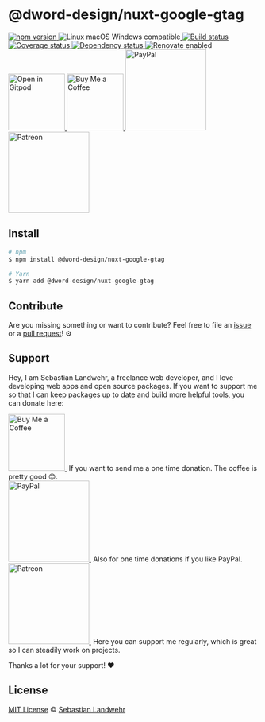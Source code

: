 <!-- TITLE/ -->
# @dword-design/nuxt-google-gtag
<!-- /TITLE -->

<!-- BADGES/ -->
  <p>
    <a href="https://npmjs.org/package/@dword-design/nuxt-google-gtag">
      <img
        src="https://img.shields.io/npm/v/@dword-design/nuxt-google-gtag.svg"
        alt="npm version"
      >
    </a><img src="https://img.shields.io/badge/os-linux%20%7C%C2%A0macos%20%7C%C2%A0windows-blue" alt="Linux macOS Windows compatible"><a href="https://github.com/dword-design/nuxt-google-gtag/actions">
      <img
        src="https://github.com/dword-design/nuxt-google-gtag/workflows/build/badge.svg"
        alt="Build status"
      >
    </a><a href="https://codecov.io/gh/dword-design/nuxt-google-gtag">
      <img
        src="https://codecov.io/gh/dword-design/nuxt-google-gtag/branch/master/graph/badge.svg"
        alt="Coverage status"
      >
    </a><a href="https://david-dm.org/dword-design/nuxt-google-gtag">
      <img src="https://img.shields.io/david/dword-design/nuxt-google-gtag" alt="Dependency status">
    </a><img src="https://img.shields.io/badge/renovate-enabled-brightgreen" alt="Renovate enabled"><br/><a href="https://gitpod.io/#https://github.com/dword-design/nuxt-google-gtag">
      <img
        src="https://gitpod.io/button/open-in-gitpod.svg"
        alt="Open in Gitpod"
        width="114"
      >
    </a><a href="https://www.buymeacoffee.com/dword">
      <img
        src="https://www.buymeacoffee.com/assets/img/guidelines/download-assets-sm-2.svg"
        alt="Buy Me a Coffee"
        width="114"
      >
    </a><a href="https://paypal.me/SebastianLandwehr">
      <img
        src="https://sebastianlandwehr.com/images/paypal.svg"
        alt="PayPal"
        width="163"
      >
    </a><a href="https://www.patreon.com/dworddesign">
      <img
        src="https://sebastianlandwehr.com/images/patreon.svg"
        alt="Patreon"
        width="163"
      >
    </a>
</p>
<!-- /BADGES -->

<!-- DESCRIPTION/ -->

<!-- /DESCRIPTION -->

<!-- INSTALL/ -->
## Install

```bash
# npm
$ npm install @dword-design/nuxt-google-gtag

# Yarn
$ yarn add @dword-design/nuxt-google-gtag
```
<!-- /INSTALL -->

<!-- LICENSE/ -->
## Contribute

Are you missing something or want to contribute? Feel free to file an [issue](https://github.com/dword-design/nuxt-google-gtag/issues) or a [pull request](https://github.com/dword-design/nuxt-google-gtag/pulls)! ⚙️

## Support

Hey, I am Sebastian Landwehr, a freelance web developer, and I love developing web apps and open source packages. If you want to support me so that I can keep packages up to date and build more helpful tools, you can donate here:

<p>
  <a href="https://www.buymeacoffee.com/dword">
    <img
      src="https://www.buymeacoffee.com/assets/img/guidelines/download-assets-sm-2.svg"
      alt="Buy Me a Coffee"
      width="114"
    >
  </a>&nbsp;If you want to send me a one time donation. The coffee is pretty good 😊.<br/>
  <a href="https://paypal.me/SebastianLandwehr">
    <img
      src="https://sebastianlandwehr.com/images/paypal.svg"
      alt="PayPal"
      width="163"
    >
  </a>&nbsp;Also for one time donations if you like PayPal.<br/>
  <a href="https://www.patreon.com/dworddesign">
    <img
      src="https://sebastianlandwehr.com/images/patreon.svg"
      alt="Patreon"
      width="163"
    >
  </a>&nbsp;Here you can support me regularly, which is great so I can steadily work on projects.
</p>

Thanks a lot for your support! ❤️

## License

[MIT License](https://opensource.org/licenses/MIT) © [Sebastian Landwehr](https://sebastianlandwehr.com)
<!-- /LICENSE -->
